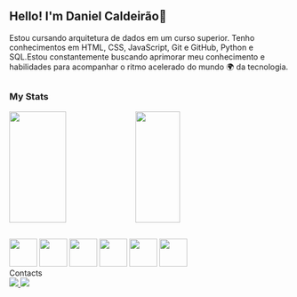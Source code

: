  ## Hello! I'm Daniel Caldeirão👋
 
Estou cursando arquitetura de dados em um curso superior. Tenho conhecimentos em HTML, CSS, JavaScript, Git e GitHub, Python e SQL.Estou constantemente buscando aprimorar meu conhecimento  e habilidades para acompanhar o ritmo acelerado do mundo 🌍 da tecnologia. 

##

### My Stats

<div>
  <a href="https://github.com/
DanielCauldron">
<div style="display: flex;">
 <img src="https://github-readme-stats.vercel.app/api?username=Danielcauldron&show_icons=true&theme=transparent" style="height: 200px; width: 45%;" />
  <img src="https://github-readme-stats.vercel.app/api/top-langs/?username=Danielcauldron&layout=compact&theme=transparent" style="height: 200px; width: 40%;" />
</div>
 </a>
</div>

##


<div>
 <img src="https://cdn.jsdelivr.net/gh/devicons/devicon/icons/html5/html5-original.svg" width="50"/>
 <img src="https://cdn.jsdelivr.net/gh/devicons/devicon/icons/css3/css3-original.svg" width="50"/>
 <img src="https://cdn.jsdelivr.net/gh/devicons/devicon/icons/javascript/javascript-original.svg" width="50" />
 <img src="https://cdn.jsdelivr.net/gh/devicons/devicon/icons/python/python-original.svg" width="50" />
 <img src="https://cdn.jsdelivr.net/gh/devicons/devicon/icons/git/git-original.svg" width="50" />
 <img src="https://cdn.jsdelivr.net/gh/devicons/devicon/icons/github/github-original.svg" width="50" />
</div>
  Contacts
   
<div>
  <a href="https://www.linkedin.com/in/daniel-caldeir%C3%A3o-43b01b244/">
    <img src="https://img.shields.io/badge/LinkedIn-0077B5?style=for-the-badge&logo=linkedin&logoColor=white" />
  </a>
 <a href = "mailto:dfcaldeirao@gmail.com"><img src="https://img.shields.io/badge/Gmail-D14836?style=for-the-badge&logo=gmail&logoColor=white"></a>
 
</div>


